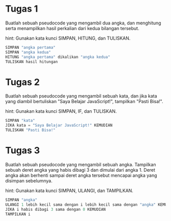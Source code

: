 # Tugas 1

Buatlah sebuah pseudocode yang mengambil dua angka, dan menghitung serta menampilkan hasil perkalian dari kedua bilangan tersebut.

hint: Gunakan kata kunci SIMPAN, HITUNG, dan TULISKAN.

```javascript
SIMPAN "angka pertama"
SIMPAN "angka kedua"
HITUNG "angka pertama" dikalikan "angka kedua"
TULISKAN hasil hitungan
```

# Tugas 2

Buatlah sebuah pseudocode yang mengambil sebuah kata, dan jika kata yang diambil bertuliskan "Saya Belajar JavaScript!", tampilkan "Pasti Bisa!".

hint: Gunakan kata kunci SIMPAN, IF, dan TULISKAN.

```javascript
SIMPAN "kata"
JIKA kata = "Saya Belajar JavaScript!" KEMUDIAN
TULISKAN "Pasti Bisa!"
```

# Tugas 3

Buatlah sebuah pseudocode yang mengambil sebuah angka. Tampilkan sebuah deret angka yang habis dibagi 3 dan dimulai dari angka 1. Deret angka akan berhenti sampai deret angka tersebut mencapai angka yang disimpan sebelumnya.

hint: Gunakan kata kunci SIMPAN, ULANGI, dan TAMPILKAN.

```javascript
SIMPAN "angka"
ULANGI 1 lebih kecil sama dengan i lebih kecil sama dengan "angka" KEMUDIAN
JIKA i habis dibagi 3 sama dengan 0 KEMUDIAN
TAMPILKAN i
```